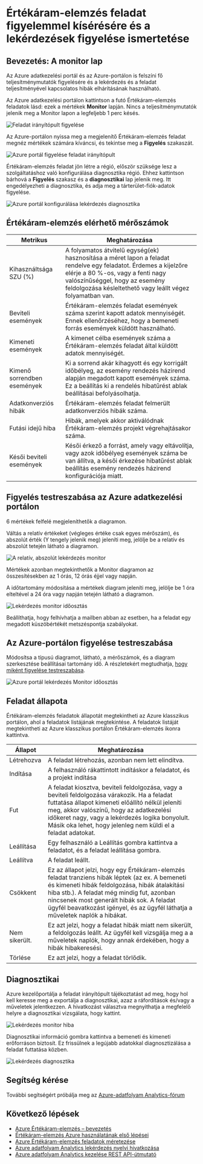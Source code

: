 <properties 
    pageTitle="Ismertetése adatfolyam Analytics feladat figyelése |} Microsoft Azure" 
    description="Adatfolyam-elemző feladat figyelése ismertetése" 
    keywords="lekérdezés monitor"
    services="stream-analytics" 
    documentationCenter="" 
    authors="jeffstokes72" 
    manager="jhubbard" 
    editor="cgronlun"/>

<tags 
    ms.service="stream-analytics" 
    ms.devlang="na" 
    ms.topic="article" 
    ms.tgt_pltfrm="na" 
    ms.workload="data-services" 
    ms.date="09/26/2016" 
    ms.author="jeffstok"/>

# <a name="understand-stream-analytics-job-monitoring-and-how-to-monitor-queries"></a>Értékáram-elemzés feladat figyelemmel kísérésére és a lekérdezések figyelése ismertetése

## <a name="introduction-the-monitor-page"></a>Bevezetés: A monitor lap

Az Azure adatkezelési portál és az Azure-portálon is felszíni fő teljesítménymutatók figyelésére és a lekérdezés és a feladat teljesítményével kapcsolatos hibák elhárításának használható. 

Az Azure adatkezelési portálon kattintson a futó Értékáram-elemzés feladatok lásd: ezek a mértékek **Monitor** lapján. Nincs a teljesítménymutatók jelenik meg a Monitor lapon a legfeljebb 1 perc késés.  

  ![Feladat irányítópult figyelése](./media/stream-analytics-monitoring/01-stream-analytics-monitoring.png)  

Az Azure-portálon nyissa meg a megjelenítő Értékáram-elemzés feladat megnéz mértékek számára kíváncsi, és tekintse meg a **Figyelés** szakaszát.  

  ![Azure portál figyelése feladat irányítópult](./media/stream-analytics-monitoring/06-stream-analytics-monitoring.png)  

Értékáram-elemzés feladat jön létre a régió, először szüksége lesz a szolgáltatáshoz való konfigurálása diagnosztika régió. Ehhez kattintson bárhová a **Figyelés** szakasz és a **diagnosztikai** lap jelenik meg. Itt engedélyezheti a diagnosztika, és adja meg a tárterület-fiók-adatok figyelése.  

  ![Azure portál konfigurálása lekérdezés diagnosztika](./media/stream-analytics-monitoring/07-stream-analytics-monitoring.png)  

## <a name="metrics-available-for-stream-analytics"></a>Értékáram-elemzés elérhető mérőszámok


| Metrikus | Meghatározása |
|--------|-------------|
| Kihasználtsága SZU (%) | A folyamatos átvitelű egység(ek) hasznosítása a méret lapon a feladat rendelve egy feladatot. Érdemes a kijelzőre elérje a 80 %-os, vagy a fenti nagy valószínűséggel, hogy az esemény feldolgozása késleltethető vagy leállt végez folyamatban van. |
| Beviteli események | Értékáram-elemzés feladat események száma szerint kapott adatok mennyiségét. Ennek ellenőrzéséhez, hogy a bemeneti forrás események küldött használható. |
| Kimeneti események | A kimenet célba események száma a Értékáram-elemzés feladat által küldött adatok mennyiségét. |
| Kimenő sorrendben események | Ki a sorrend akár kihagyott és egy korrigált időbélyeg, az esemény rendezés házirend alapján megadott kapott események száma. Ez a beállítás ki a rendelés hibatűrést ablak beállításai befolyásolhatja. |
| Adatkonverziós hibák | Értékáram-elemzés feladat felmerült adatkonverziós hibák száma. |
| Futási idejű hiba | Hibák, amelyek akkor aktiválódnak Értékáram-elemzés projekt végrehajtásakor száma. |
| Késői beviteli események | Késői érkező a forrást, amely vagy eltávolítja, vagy azok időbélyeg események száma be van állítva, a késői érkezése hibatűrést ablak beállítás esemény rendezés házirend konfigurációja miatt. |

## <a name="customizing-monitoring-in-the-azure-management-portal"></a>Figyelés testreszabása az Azure adatkezelési portálon ##

6 mértékek felfelé megjeleníthetők a diagramon.

Váltás a relatív értékeket (végleges értéke csak egyes mérőszám), és abszolút érték (Y tengely jelenik meg) jeleníti meg, jelölje be a relatív és abszolút tetején látható a diagramon.

  ![A relatív, abszolút lekérdezés monitor](./media/stream-analytics-monitoring/02-stream-analytics-monitoring.png)  

Mértékek azonban megtekinthetők a Monitor diagramon az összesítésekben az 1 órás, 12 órás éjjel vagy napján.

A időtartomány módosítása a mértékek diagram jeleníti meg, jelölje be 1 óra elteltével a 24 óra vagy napján tetején látható a diagramon.

  ![Lekérdezés monitor időosztás](./media/stream-analytics-monitoring/03-stream-analytics-monitoring.png)  

Beállíthatja, hogy felhívhatja a mailben abban az esetben, ha a feladat egy megadott küszöbértékét metszéspontja szabályokat. 

## <a name="customizing-monitoring-in-the-azure-portal"></a>Az Azure-portálon figyelése testreszabása ##

Módosítsa a típusú diagramot, látható, a mérőszámok, és a diagram szerkesztése beállításai tartomány idő. A részletekért megtudhatja, [hogy miként figyelése testreszabása](../monitoring-and-diagnostics/insights-how-to-customize-monitoring.md).

  ![Azure portál lekérdezés Monitor időosztás](./media/stream-analytics-monitoring/08-stream-analytics-monitoring.png)  

## <a name="job-status"></a>Feladat állapota

Értékáram-elemzés feladatok állapotát megtekintheti az Azure klasszikus portálon, ahol a feladatok listájának megtekintése. A feladatok listáját megtekintheti az Azure klasszikus portálon Értékáram-elemzés ikonra kattintva.

| Állapot | Meghatározása |
|--------|------------|
| Létrehozva | A feladat létrehozás, azonban nem lett elindítva. |
| Indítása | A felhasználó rákattintott indításkor a feladatot, és a projekt indítása |
| Fut | A feladat kiosztva, beviteli feldolgozása, vagy a beviteli feldolgozása várakozik. Ha a feladat futtatása állapot kimeneti előállító nélkül jeleníti meg, akkor valószínű, hogy az adatkezelési időkeret nagy, vagy a lekérdezés logika bonyolult. Másik oka lehet, hogy jelenleg nem küldi el a feladat adatokat. |
| Leállítása | Egy felhasználó a Leállítás gombra kattintva a feladatot, és a feladat leállítása gombra. |
| Leállítva | A feladat leállt. |
| Csökkent | Ez az állapot jelzi, hogy egy Értékáram-elemzés feladat tranziens hibák léptek (az ex. A bemeneti és kimeneti hibák feldolgozása, hibák átalakítási hiba stb.). A feladat még mindig fut, azonban nincsenek most generált hibák sok. A feladat ügyfél beavatkozást igényel, és az ügyfél láthatja a műveletek naplók a hibákat. |
| Nem sikerült. | Ez azt jelzi, hogy a feladat hibák miatt nem sikerült, a feldolgozás leállt. Az ügyfél kell vizsgálja meg a a műveletek naplók, hogy annak érdekében, hogy a hibák hibakeresési. |
| Törlése | Ez azt jelzi, hogy a feladat törlődik. |

## <a name="diagnosis"></a>Diagnosztikai

Azure kezelőportálja a feladat irányítópult tájékoztatást ad meg, hogy hol kell keresse meg a exportálja a diagnosztikai, azaz a ráfordítások és/vagy a műveletek jelentkezzen. A hivatkozást választva megnyithatja a megfelelő helyre a diagnosztikai vizsgálata, hogy kattint.

  ![Lekérdezés monitor hiba](./media/stream-analytics-monitoring/04-stream-analytics-monitoring.png)  

Diagnosztikai információ gombra kattintva a bemeneti és kimeneti erőforráson biztosít. Ez frissülnek a legújabb adatokkal diagnosztizálása a feladat futtatása közben.

  ![Lekérdezés diagnosztika](./media/stream-analytics-monitoring/05-stream-analytics-monitoring.png)  

## <a name="get-help"></a>Segítség kérése
További segítségért próbálja meg az [Azure-adatfolyam Analytics-fórum](https://social.msdn.microsoft.com/Forums/en-US/home?forum=AzureStreamAnalytics)

## <a name="next-steps"></a>Következő lépések

- [Azure Értékáram-elemzés – bevezetés](stream-analytics-introduction.md)
- [Értékáram-elemzés Azure használatának első lépései](stream-analytics-get-started.md)
- [Azure Értékáram-elemzés feladatok méretezése](stream-analytics-scale-jobs.md)
- [Azure adatfolyam Analytics lekérdezés nyelvi hivatkozása](https://msdn.microsoft.com/library/azure/dn834998.aspx)
- [Azure adatfolyam Analytics kezelése REST API-útmutató](https://msdn.microsoft.com/library/azure/dn835031.aspx)

